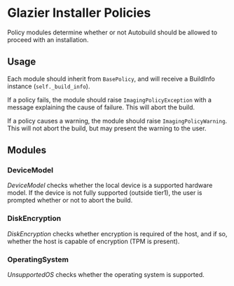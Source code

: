 # Glazier Installer Policies

<!--* freshness: { owner: '@tseknet' reviewed: '2022-01-17' } *-->

Policy modules determine whether or not Autobuild should be allowed to proceed
with an installation.

## Usage

Each module should inherit from `BasePolicy`, and will receive a BuildInfo
instance (`self._build_info`).

If a policy fails, the module should raise `ImagingPolicyException` with a
message explaining the cause of failure. This will abort the build.

If a policy causes a warning, the module should raise `ImagingPolicyWarning`.
This will not abort the build, but may present the warning to the user.

## Modules

### DeviceModel

*DeviceModel* checks whether the local device is a supported hardware model. If
the device is not fully supported (outside tier1), the user is prompted whether
or not to abort the build.

### DiskEncryption

*DiskEncryption* checks whether encryption is required of the host, and if so,
whether the host is capable of encryption (TPM is present).

### OperatingSystem

*UnsupportedOS* checks whether the operating system is supported.
